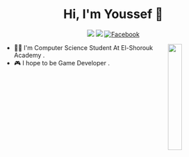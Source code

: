 
<h1 align="center">Hi, I'm Youssef 👋</h1>
<p align="center">
    <a href="https://www.linkedin.com/in/youssef-gamal-a8b652350?utm_source=share&utm_campaign=share_via&utm_content=profile&utm_medium=android_app"><img src="https://img.shields.io/badge/linkedin-%230177B5?style=flat&logo=linkedin&logoColor=white"/></a>
    <a href="https://www.instagram.com/xv_yossef_vx?igsh=bGVnN2sxejVodmZl"><img src="https://img.shields.io/badge/instagram-%23E4415F?style=flat&logo=instagram&logoColor=white"/></a>
    <a href="https://www.facebook.com/youssef.gmal.39/" target="_blank"><img src="https://img.shields.io/badge/Facebook-%231877F2.svg?&style=flat-square&logo=facebook&logoColor=white" alt="Facebook"></a>
  </p>
  
  <img src="https://user-images.githubusercontent.com/74038190/218265814-3084a4ba-809c-4135-afc0-8685d0f634b3.gif" align="right" width="25%"/>

  - :man_technologist: I'm Computer Science Student At El-Shorouk Academy .
  - :video_game: I hope to be Game Developer .
